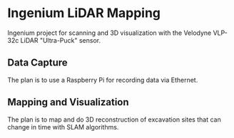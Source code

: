 # Ingenium LiDAR Mapping 

Ingenium project for scanning and 3D visualization with the Velodyne VLP-32c LiDAR "Ultra-Puck" sensor.

## Data Capture
The plan is to use a Raspberry Pi for recording data via Ethernet.

## Mapping and Visualization
The plan is to map and do 3D reconstruction of excavation sites that can change in time with SLAM algorithms.


